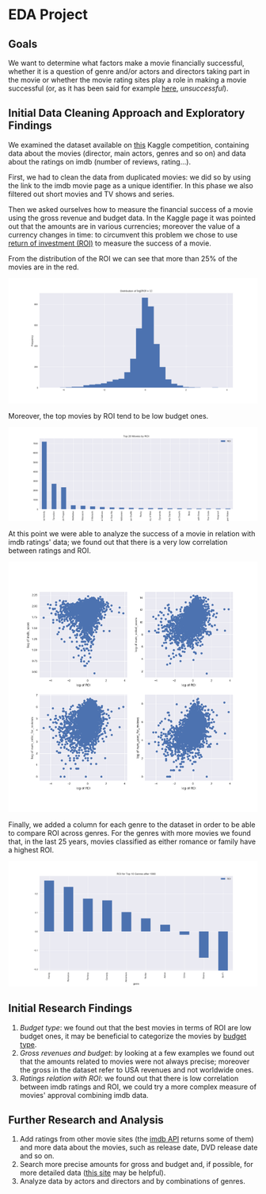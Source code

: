 # EDA Project

## Goals

We want to determine what factors make a movie financially successful, whether it is a question of genre and/or actors and directors taking part in the movie or whether the movie rating sites play a role in making a movie successful (or, as it has been said for example [here](http://www.hollywoodreporter.com/news/studios-fight-back-withering-rotten-tomatoes-scores-1025575), *unsuccessful*).

## Initial Data Cleaning Approach and Exploratory Findings

We examined the dataset available on [this](https://www.kaggle.com/deepmatrix/imdb-5000-movie-dataset) Kaggle competition, containing data about the movies (director, main actors, genres and so on) and data about the ratings on imdb (number of reviews, rating...).

First, we had to clean the data from duplicated movies: we did so by using the link to the imdb movie page as a unique identifier. In this phase we also filtered out short movies and TV shows and series.

Then we asked ourselves how to measure the financial success of a movie using the gross revenue and budget data. In the Kaggle page it was pointed out that the amounts are in various currencies; moreover the value of a currency changes in time: to circumvent this problem we chose to use [return of investment (ROI)](https://en.wikipedia.org/wiki/Return_on_investment) to measure the success of a movie.

From the distribution of the ROI we can see that more than 25% of the movies are in the red.

![ROI Distribution](figures/log_roi_distribution.png)

Moreover, the top movies by ROI tend to be low budget ones.

![Top 20 Movies](figures/top20_movies_by_roi.png)

At this point we were able to analyze the success of a movie in relation with imdb ratings' data; we found out that there is a very low correlation between ratings and ROI.

![ROI vs imdb](figures/roi_vs_imdb.png)

Finally, we added a column for each genre to the dataset in order to be able to compare ROI across genres. For the genres with more movies we found that, in the last 25 years, movies classified as either romance or family have a highest ROI.

![top genres ROI](figures/top_genres_roi.png)

## Initial Research Findings

1. *Budget type*: we found out that the best movies in terms of ROI are low budget ones, it may be beneficial to categorize the movies by [budget type](https://stephenfollows.com/average-budget-low-micro-budget-film/).
2. *Gross revenues and budget*: by looking at a few examples we found out that the amounts related to movies were not always precise; moreover the gross in the dataset refer to USA revenues and not worldwide ones.
3. *Ratings relation with ROI*: we found out that there is low correlation between imdb ratings and ROI, we could try a more complex measure of movies' approval combining imdb data.

## Further Research and Analysis

1. Add ratings from other movie sites (the [imdb API](http://www.omdbapi.com/) returns some of them) and more data about the movies, such as release date, DVD release date and so on.
2. Search more precise amounts for gross and budget and, if possible, for more detailed data ([this site](http://www.the-numbers.com/movie/budgets/all/1) may be helpful).
3. Analyze data by actors and directors and by combinations of genres.

